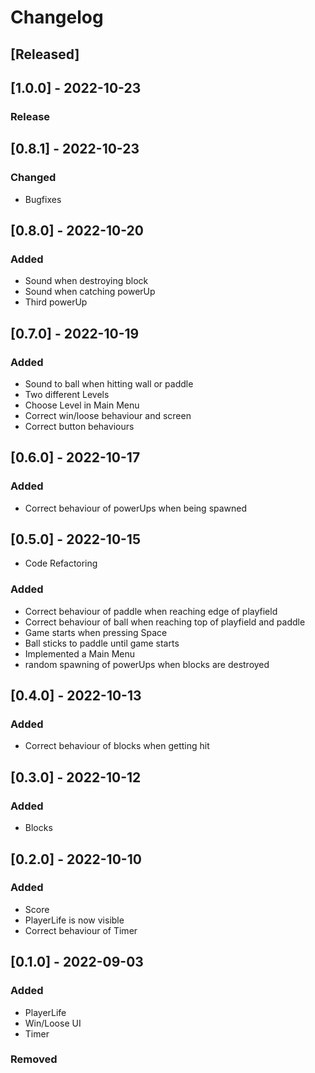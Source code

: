 ﻿# Changelog

## [Released]

## [1.0.0] - 2022-10-23

### Release


## [0.8.1] - 2022-10-23

### Changed
- Bugfixes


## [0.8.0] - 2022-10-20

### Added
- Sound when destroying block
- Sound when catching powerUp
- Third powerUp


## [0.7.0] - 2022-10-19

### Added
- Sound to ball when hitting wall or paddle
- Two different Levels
- Choose Level in Main Menu
- Correct win/loose behaviour and screen
- Correct button behaviours


## [0.6.0] - 2022-10-17

### Added
- Correct behaviour of powerUps when being spawned


## [0.5.0] - 2022-10-15
- Code Refactoring

### Added
- Correct behaviour of paddle when reaching edge of playfield
- Correct behaviour of ball when reaching top of playfield and paddle
- Game starts when pressing Space
- Ball sticks to paddle until game starts
- Implemented a Main Menu
- random spawning of powerUps when blocks are destroyed


## [0.4.0] - 2022-10-13
### Added
- Correct behaviour of blocks when getting hit


## [0.3.0] - 2022-10-12
### Added
- Blocks


## [0.2.0] - 2022-10-10
### Added
- Score
- PlayerLife is now visible
- Correct behaviour of Timer


## [0.1.0] - 2022-09-03
### Added
- PlayerLife
- Win/Loose UI
- Timer

### Removed